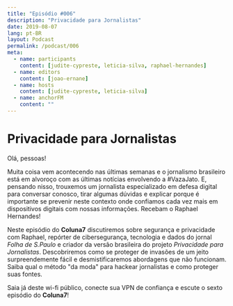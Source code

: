 ```yaml
---
title: "Episódio #006"
description: "Privacidade para Jornalistas"
date: 2019-08-07
lang: pt-BR
layout: Podcast
permalink: /podcast/006
meta:
  - name: participants
    content: [judite-cypreste, leticia-silva, raphael-hernandes]
  - name: editors
    content: [joao-ernane]
  - name: hosts
    content: [judite-cypreste, leticia-silva]
  - name: anchorFM
    content: ""
---
```


# Privacidade para Jornalistas

Olá, pessoas!

Muita coisa vem acontecendo nas últimas semanas e o jornalismo brasileiro está em alvoroço com as últimas notícias envolvendo a #VazaJato. E, pensando nisso, trouxemos um jornalista especializado em defesa digital para conversar conosco, tirar algumas dúvidas e explicar porque é importante se prevenir neste contexto onde confiamos cada vez mais em dispositivos digitais com nossas informações. Recebam o Raphael Hernandes!

Neste episódio do **Coluna7** discutiremos sobre segurança e privacidade com Raphael, repórter de cibersegurança, tecnologia e dados do jornal _Folha de S.Paulo_ e criador da versão brasileira do projeto _Privacidade para Jornalistas_. Descobriremos como se proteger de invasões de um jeito surpreendemente fácil e desmistificaremos abordagens que não funcionam. Saiba qual o método "da moda" para hackear jornalistas e como proteger suas fontes.

Saia já deste wi-fi público, conecte sua VPN de confiança e escute o sexto episódio do **Coluna7**!

<!-- ### Links deste episódio:

- Financiamento coletivo do Colaborados - [https://apoia.se/colaboradados](https://apoia.se/colaboradados)

## Links Comentados no Episódio

- [Privacidade Para Jornalistas](https://privacidadeparajornalistas.org/)

### Não se esqueçam de nos acompanhar nas redes sociais:

- Twitter: [@colaboradados](https://twitter.com/colaboradados)
- Nosso robô: [@colaboradados_bot](https://twitter.com/colabora_bot)
- Facebook: [https://facebook.com/colaboradados](https://facebook.com/colaboradados)
- Instagram: [https://www.instagram.com/colaboradados/](@colaboradados)

### Créditos:

Imagens:
[Freepik.com](https://www.freepik.com/)
[Pexels.com](https://www.pexels.com)
[Unsplash.com](https://unsplash.com)

### Músicas:

- [DYNAMITE - Unreeeal Superhero 3](https://youtu.be/SUhUSlldb6I)
- [Logic Impact - ghost](https://youtu.be/tb3Cafpj4uY)
- [HTG - H4ppY](https://youtu.be/fR7qxF11NJ0)
- [tPORt - Arpegiatto](https://youtu.be/hM8cXiOY5tI)
- [AiR - Milla](https://youtu.be/u6qd5G4s2q4) -->
